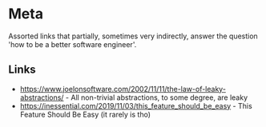 # Meta

Assorted links that partially, sometimes very indirectly, answer the question 'how to be a better software engineer'.

## Links

- https://www.joelonsoftware.com/2002/11/11/the-law-of-leaky-abstractions/ - All non-trivial abstractions, to some degree, are leaky
- https://inessential.com/2019/11/03/this_feature_should_be_easy - This Feature Should Be Easy (it rarely is tho)
